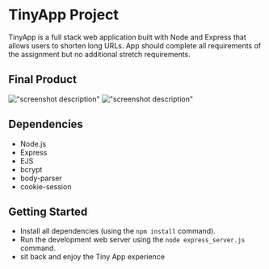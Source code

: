 # TinyApp Project

TinyApp is a full stack web application built with Node and Express that allows users to shorten long URLs. App should complete all requirements of the assignment but no additional stretch requirements.

## Final Product

!["screenshot description"](#)
!["screenshot description"](#)

## Dependencies

- Node.js
- Express
- EJS
- bcrypt
- body-parser
- cookie-session

## Getting Started

- Install all dependencies (using the `npm install` command).
- Run the development web server using the `node express_server.js` command.
- sit back and enjoy the Tiny App experience